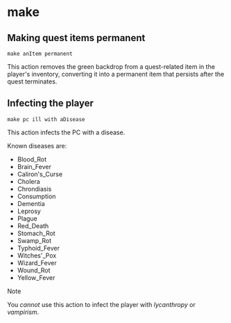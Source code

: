 # make

## Making quest items permanent

```
make anItem permanent
```

This action removes the green backdrop from a quest-related item in the player's inventory, converting it into a permanent item that persists after the quest terminates.


## Infecting the player

```
make pc ill with aDisease
```

This action infects the PC with a disease.

Known diseases are:

* Blood\_Rot
* Brain\_Fever
* Caliron's\_Curse
* Cholera
* Chrondiasis
* Consumption
* Dementia
* Leprosy
* Plague
* Red\_Death
* Stomach\_Rot
* Swamp\_Rot
* Typhoid\_Fever
* Witches'\_Pox
* Wizard\_Fever
* Wound\_Rot
* Yellow\_Fever

> [!NOTE]
> You _cannot_ use this action to infect the player with _lycanthropy_ or _vampirism_.
